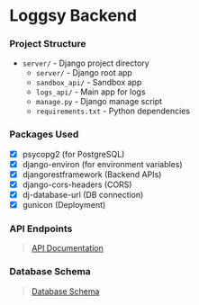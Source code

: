 # Loggsy Backend

### Project Structure

- `server/` - Django project directory
  - `server/` - Django root app
  - `sandbox_api/` - Sandbox app
  - `logs_api/` - Main app for logs
  - `manage.py` - Django manage script
  - `requirements.txt` - Python dependencies

### Packages Used

- [x] psycopg2 (for PostgreSQL)
- [x] django-environ (for environment variables)
- [x] djangorestframework (Backend APIs)
- [x] django-cors-headers (CORS)
- [x] dj-database-url (DB connection)
- [x] gunicon (Deployment)

### API Endpoints

> [API Documentation](../docs/API.md)

### Database Schema

> [Database Schema](../docs/SCHEMA.md)
